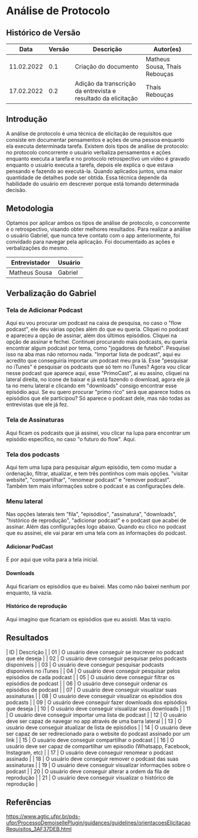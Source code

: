 # Análise de Protocolo

## Histórico de Versão

| Data         | Versão   | Descrição              | Autor(es)               |
|--------------|----------|------------------------|-------------------------|
| 11.02.2022 | 0.1 | Criação do documento | Matheus Sousa, Thaís Rebouças |
| 17.02.2022 | 0.2 | Adição da transcrição da entrevista e resultado da elicitação | Thaís Rebouças |

## Introdução

A análise de protocolo é uma técnica de elicitação de requisitos que consiste em documentar pensamentos e ações de uma pessoa enquanto ela executa determinada tarefa.
Existem dois tipos de análise de protocolo: no protocolo concorrente o usuário verbaliza pensamentos e ações enquanto executa a tarefa e no protocolo retrospectivo um vídeo é gravado enquanto o usuário executa a tarefa, depois ele explica o que estava pensando e fazendo ao executá-la. Quando aplicados juntos, uma maior quantidade de detalhes pode ser obtida. Essa técnica depende da habilidade do usuário em descrever porque está tomando determinada decisão.

## Metodologia

Optamos por aplicar ambos os tipos de análise de protocolo, o concorrente e o retrospectivo, visando obter melhores resultados.
Para realizar a análise o usuário Gabriel, que nunca teve contato com o app anteriormente, foi convidado para navegar pela aplicação. Foi documentado as ações e verbalizações do mesmo.

| Entrevistador | Usuário |
| ------------- | ------- |
| Matheus Sousa | Gabriel |

## Verbalização do Gabriel

### Tela de Adicionar Podcast
Aqui eu vou procurar um podcast na caixa de pesquisa, no caso o "flow podcast", ele deu várias opções além do que eu queria. Cliquei no podcast e apareceu a opção de assinar, além dos últimos episódios. Cliquei na opção de assinar e fechei. Continuei procurando mais podcasts, eu queria encontrar algum podcast por tema, como "jogadores de futebol". Pesquisei isso na aba mas não retornou nada. "Importar lista de podcast", aqui eu acredito que conseguiria importar um podcast meu pra lá. Esse "pesquisar no iTunes" é pesquisar os podcasts que só tem no iTunes?
Agora vou clicar nesse podcast que aparece aqui, esse "PrimoCast", ai eu assino, cliquei na lateral direita, no ícone de baixar e já está fazendo o download, agora ele já ta no menu lateral e clicando em "downloads" consigo encontrar esse episódio aqui.
Se eu quero procurar "primo rico" será que aparece todos os episódios que ele participou? Só aparece o podcast dele, mas não todas as entrevistas que ele já fez.

### Tela de Assinaturas
Aqui ficam os podcasts que já assinei, vou clicar na lupa para encontrar um episódio específico, no caso "o futuro do flow". Aqui.

### Tela dos podcasts
Aqui tem uma lupa para pesquisar algum episódio, tem como mudar a ordenação, filtrar, atualizar, e tem três pontinhos com mais opções. "visitar website", "compartilhar", "renomear podcast" e "remover podcast". Também tem mais informações sobre o podcast e as configurações dele.

### Menu lateral
Nas opções laterais tem "fila", "episódios", "assinatura", "downloads", "histórico de reprodução", "adicionar podcast" e o podcast que acabei de assinar. Além das configurações logo abaixo.
Quando eu clico no podcast que eu assinei, ele vai parar em uma tela com as informações do podcast.

#### Adicionar PodCast
É por aqui que volta para a tela inicial.

#### Downloads
Aqui ficariam os episódios que eu baixei. Mas como não baixei nenhum por enquanto, tá vazia.

#### Histórico de reprodução
Aqui imagino que ficariam os episódios que eu assisti. Mas tá vazio.

## Resultados

| ID | Descrição |
| 01 | O usuário deve conseguir se inscrever no podcast que ele deseja |
| 02 | O usuário deve conseguir pesquisar pelos podcasts disponíveis |
| 03 | O usuário deve conseguir pesquisar podcasts disponíveis no iTunes |
| 04 | O usuário deve conseguir pesquisar pelos episódios de cada podcast |
| 05 | O usuário deve conseguir filtrar os episódios de podcast |
| 06 | O usuário deve conseguir ordenar os episódios de podcast |
| 07 | O usuário deve conseguir visualizar suas assinaturas |
| 08 | O usuário deve conseguir visualizar os episódios dos podcasts |
| 09 | O usuário deve conseguir fazer downloads dos episódios que deseja |
| 10 | O usuário deve conseguir visualizar seus downloads |
| 11 | O usuário deve conseguir importar uma lista de podcast |
| 12 | O usuário deve ser capaz de navegar no app através de uma barra lateral |
| 13 | O usuário deve conseguir atualizar de lista de episódios |
| 14 | O usuário deve ser capaz de ser redirecionado para o website do podcast assinado por um link |
| 15 | O usuário deve conseguir compartilhar o podcast |
| 16 | O usuário deve ser capaz de compartilhar um episodio (Whatsapp, Facebook, Instagram, etc) |
| 17 | O usuário deve conseguir renomear o podcast assinado |
| 18 | O usuário deve conseguir remover o podcast das suas assinaturas |
| 19 | O usuário deve conseguir visualizar informações sobre o podcast |
| 20 | O usuário deve conseguir alterar a ordem da fila de reprodução |
| 21 | O usuário deve conseguir visualizar o histórico de reprodução |


## Referências

https://www.agtic.ufpr.br/pds-ufpr/ProcessoDemoisellePlugin/guidances/guidelines/orientacoesElicitacaoRequisitos_3AF37DEB.html
